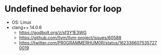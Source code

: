 # Undefined behavior for loop

- OS: Linux
- clang++ 14.0.6
  - https://godbolt.org/z/sf3Y1E3WG
  - https://github.com/llvm/llvm-project/issues/60588
  - https://twitter.com/PR0GRAMMERHUM0R/status/1623366075357270019
